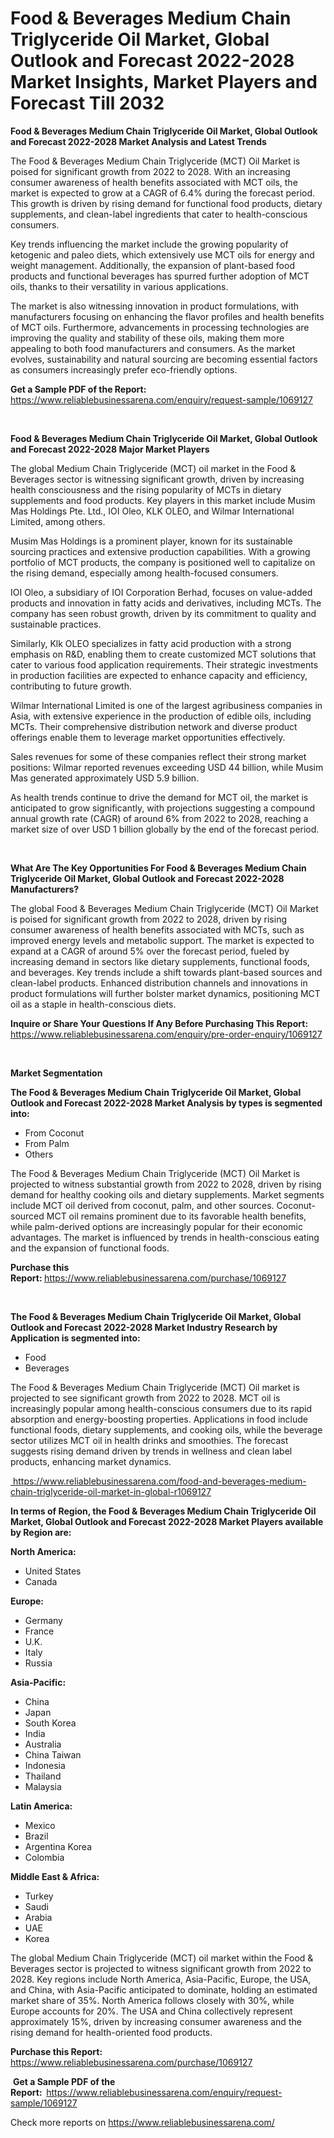 <p><h1>Food & Beverages Medium Chain Triglyceride Oil Market, Global Outlook and Forecast 2022-2028 Market Insights, Market Players and Forecast Till 2032</h1></p><p><strong>Food & Beverages Medium Chain Triglyceride Oil Market, Global Outlook and Forecast 2022-2028 Market Analysis and Latest Trends</strong></p>
<p><p>The Food & Beverages Medium Chain Triglyceride (MCT) Oil Market is poised for significant growth from 2022 to 2028. With an increasing consumer awareness of health benefits associated with MCT oils, the market is expected to grow at a CAGR of 6.4% during the forecast period. This growth is driven by rising demand for functional food products, dietary supplements, and clean-label ingredients that cater to health-conscious consumers.</p><p>Key trends influencing the market include the growing popularity of ketogenic and paleo diets, which extensively use MCT oils for energy and weight management. Additionally, the expansion of plant-based food products and functional beverages has spurred further adoption of MCT oils, thanks to their versatility in various applications. </p><p>The market is also witnessing innovation in product formulations, with manufacturers focusing on enhancing the flavor profiles and health benefits of MCT oils. Furthermore, advancements in processing technologies are improving the quality and stability of these oils, making them more appealing to both food manufacturers and consumers. As the market evolves, sustainability and natural sourcing are becoming essential factors as consumers increasingly prefer eco-friendly options.</p></p>
<p><strong>Get a Sample PDF of the Report:&nbsp;</strong> <a href="https://www.reliablebusinessarena.com/enquiry/request-sample/1069127?utm_campaign=1990&utm_medium=2&utm_source=Github&utm_content=ia&utm_term=21032025&utm_id=food-beverages-medium-chain-triglyceride-oil-market-global-outlook-and-forecast-2022-2028">https://www.reliablebusinessarena.com/enquiry/request-sample/1069127</a></p>
<p>&nbsp;</p>
<p><strong>Food & Beverages Medium Chain Triglyceride Oil Market, Global Outlook and Forecast 2022-2028 Major Market Players</strong></p>
<p><p>The global Medium Chain Triglyceride (MCT) oil market in the Food & Beverages sector is witnessing significant growth, driven by increasing health consciousness and the rising popularity of MCTs in dietary supplements and food products. Key players in this market include Musim Mas Holdings Pte. Ltd., IOI Oleo, KLK OLEO, and Wilmar International Limited, among others.</p><p>Musim Mas Holdings is a prominent player, known for its sustainable sourcing practices and extensive production capabilities. With a growing portfolio of MCT products, the company is positioned well to capitalize on the rising demand, especially among health-focused consumers. </p><p>IOI Oleo, a subsidiary of IOI Corporation Berhad, focuses on value-added products and innovation in fatty acids and derivatives, including MCTs. The company has seen robust growth, driven by its commitment to quality and sustainable practices.</p><p>Similarly, Klk OLEO specializes in fatty acid production with a strong emphasis on R&D, enabling them to create customized MCT solutions that cater to various food application requirements. Their strategic investments in production facilities are expected to enhance capacity and efficiency, contributing to future growth.</p><p>Wilmar International Limited is one of the largest agribusiness companies in Asia, with extensive experience in the production of edible oils, including MCTs. Their comprehensive distribution network and diverse product offerings enable them to leverage market opportunities effectively.</p><p>Sales revenues for some of these companies reflect their strong market positions: Wilmar reported revenues exceeding USD 44 billion, while Musim Mas generated approximately USD 5.9 billion. </p><p>As health trends continue to drive the demand for MCT oil, the market is anticipated to grow significantly, with projections suggesting a compound annual growth rate (CAGR) of around 6% from 2022 to 2028, reaching a market size of over USD 1 billion globally by the end of the forecast period.</p></p>
<p>&nbsp;</p>
<p><strong>What Are The Key Opportunities For Food & Beverages Medium Chain Triglyceride Oil Market, Global Outlook and Forecast 2022-2028 Manufacturers?</strong></p>
<p><p>The global Food & Beverages Medium Chain Triglyceride (MCT) Oil Market is poised for significant growth from 2022 to 2028, driven by rising consumer awareness of health benefits associated with MCTs, such as improved energy levels and metabolic support. The market is expected to expand at a CAGR of around 5% over the forecast period, fueled by increasing demand in sectors like dietary supplements, functional foods, and beverages. Key trends include a shift towards plant-based sources and clean-label products. Enhanced distribution channels and innovations in product formulations will further bolster market dynamics, positioning MCT oil as a staple in health-conscious diets.</p></p>
<p><strong>Inquire or Share Your Questions If Any Before Purchasing This Report:</strong> <a href="https://www.reliablebusinessarena.com/enquiry/pre-order-enquiry/1069127?utm_campaign=1990&utm_medium=2&utm_source=Github&utm_content=ia&utm_term=21032025&utm_id=food-beverages-medium-chain-triglyceride-oil-market-global-outlook-and-forecast-2022-2028">https://www.reliablebusinessarena.com/enquiry/pre-order-enquiry/1069127</a></p>
<p>&nbsp;</p>
<p><strong>Market Segmentation</strong></p>
<p><strong>The Food & Beverages Medium Chain Triglyceride Oil Market, Global Outlook and Forecast 2022-2028 Market Analysis by types is segmented into:</strong></p>
<p><ul><li>From Coconut</li><li>From Palm</li><li>Others</li></ul></p>
<p><p>The Food & Beverages Medium Chain Triglyceride (MCT) Oil Market is projected to witness substantial growth from 2022 to 2028, driven by rising demand for healthy cooking oils and dietary supplements. Market segments include MCT oil derived from coconut, palm, and other sources. Coconut-sourced MCT oil remains prominent due to its favorable health benefits, while palm-derived options are increasingly popular for their economic advantages. The market is influenced by trends in health-conscious eating and the expansion of functional foods.</p></p>
<p><strong>Purchase this Report:&nbsp;</strong><a href="https://www.reliablebusinessarena.com/purchase/1069127?utm_campaign=1990&utm_medium=2&utm_source=Github&utm_content=ia&utm_term=21032025&utm_id=food-beverages-medium-chain-triglyceride-oil-market-global-outlook-and-forecast-2022-2028">https://www.reliablebusinessarena.com/purchase/1069127</a></p>
<p>&nbsp;</p>
<p><strong>The Food & Beverages Medium Chain Triglyceride Oil Market, Global Outlook and Forecast 2022-2028 Market Industry Research by Application is segmented into:</strong></p>
<p><ul><li>Food</li><li>Beverages</li></ul></p>
<p><p>The Food & Beverages Medium Chain Triglyceride (MCT) Oil market is projected to see significant growth from 2022 to 2028. MCT oil is increasingly popular among health-conscious consumers due to its rapid absorption and energy-boosting properties. Applications in food include functional foods, dietary supplements, and cooking oils, while the beverage sector utilizes MCT oil in health drinks and smoothies. The forecast suggests rising demand driven by trends in wellness and clean label products, enhancing market dynamics.</p></p>
<p><a href="https://www.reliablebusinessarena.com/food-and-beverages-medium-chain-triglyceride-oil-market-in-global-r1069127?utm_campaign=1990&utm_medium=2&utm_source=Github&utm_content=ia&utm_term=21032025&utm_id=food-beverages-medium-chain-triglyceride-oil-market-global-outlook-and-forecast-2022-2028">&nbsp;https://www.reliablebusinessarena.com/food-and-beverages-medium-chain-triglyceride-oil-market-in-global-r1069127</a></p>
<p><strong>In terms of Region, the Food & Beverages Medium Chain Triglyceride Oil Market, Global Outlook and Forecast 2022-2028 Market Players available by Region are:</strong></p>
<p>
    <p> <strong> North America: </strong>
        <ul>
            <li>United States</li>
            <li>Canada</li>
        </ul>
        </p> 
    <p> <strong> Europe: </strong>
        <ul>
            <li>Germany</li>
            <li>France</li>
            <li>U.K.</li>
            <li>Italy</li>
            <li>Russia</li>
        </ul>
        </p> 
    <p> <strong> Asia-Pacific: </strong>
        <ul>
            <li>China</li>
            <li>Japan</li>
            <li>South Korea</li>
            <li>India</li>
            <li>Australia</li>
            <li>China Taiwan</li>
            <li>Indonesia</li>
            <li>Thailand</li>
            <li>Malaysia</li>
        </ul>
        </p> 
    <p> <strong> Latin America: </strong>
        <ul>
            <li>Mexico</li>
            <li>Brazil</li>
            <li>Argentina Korea</li>
            <li>Colombia</li>
        </ul>
        </p> 
    <p> <strong> Middle East & Africa: </strong>
        <ul>
            <li>Turkey</li>
            <li>Saudi</li>
            <li>Arabia</li>
            <li>UAE</li>
            <li>Korea</li>
        </ul>
    </p>
    </p>
<p><p>The global Medium Chain Triglyceride (MCT) oil market within the Food & Beverages sector is projected to witness significant growth from 2022 to 2028. Key regions include North America, Asia-Pacific, Europe, the USA, and China, with Asia-Pacific anticipated to dominate, holding an estimated market share of 35%. North America follows closely with 30%, while Europe accounts for 20%. The USA and China collectively represent approximately 15%, driven by increasing consumer awareness and the rising demand for health-oriented food products.</p></p>
<p><strong>Purchase this Report: </strong><a href="https://www.reliablebusinessarena.com/purchase/1069127?utm_campaign=1990&utm_medium=2&utm_source=Github&utm_content=ia&utm_term=21032025&utm_id=food-beverages-medium-chain-triglyceride-oil-market-global-outlook-and-forecast-2022-2028">https://www.reliablebusinessarena.com/purchase/1069127</a></p>
<p>&nbsp;<strong>Get a Sample PDF of the Report:&nbsp;&nbsp;</strong><a href="https://www.reliablebusinessarena.com/enquiry/request-sample/1069127?utm_campaign=1990&utm_medium=2&utm_source=Github&utm_content=ia&utm_term=21032025&utm_id=food-beverages-medium-chain-triglyceride-oil-market-global-outlook-and-forecast-2022-2028">https://www.reliablebusinessarena.com/enquiry/request-sample/1069127</a></p>
<p><strong></strong></p>
<p>Check more reports on <a href="https://www.reliablebusinessarena.com/?utm_campaign=1990&utm_medium=2&utm_source=Github&utm_content=ia&utm_term=21032025&utm_id=food-beverages-medium-chain-triglyceride-oil-market-global-outlook-and-forecast-2022-2028">https://www.reliablebusinessarena.com/</a></p>